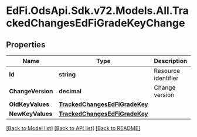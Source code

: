 # EdFi.OdsApi.Sdk.v72.Models.All.TrackedChangesEdFiGradeKeyChange

## Properties

Name | Type | Description | Notes
------------ | ------------- | ------------- | -------------
**Id** | **string** | Resource identifier | [optional] 
**ChangeVersion** | **decimal** | Change version | [optional] 
**OldKeyValues** | [**TrackedChangesEdFiGradeKey**](TrackedChangesEdFiGradeKey.md) |  | [optional] 
**NewKeyValues** | [**TrackedChangesEdFiGradeKey**](TrackedChangesEdFiGradeKey.md) |  | [optional] 

[[Back to Model list]](../README.md#documentation-for-models) [[Back to API list]](../README.md#documentation-for-api-endpoints) [[Back to README]](../README.md)

